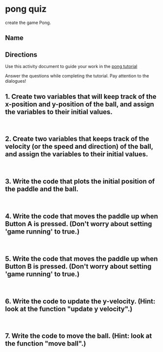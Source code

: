 # pong quiz

create the game Pong.

## Name

## Directions

Use this activity document to guide your work in the [pong tutorial](/microbit/lessons/pong/tutorial)

Answer the questions while completing the tutorial. Pay attention to the dialogues!

## 1. Create two variables that will keep track of the x-position and y-position of the ball, and assign the variables to their initial values.

<br/>

## 2. Create two variables that keeps track of the velocity (or the speed and direction) of the ball, and assign the variables to their initial values.

<br/>

## 3. Write the code that plots the initial position of the paddle and the ball.

<br/>

## 4. Write the code that moves the paddle up when Button A is pressed. (Don't worry about setting 'game running' to true.)

<br/>

## 5. Write the code that moves the paddle up when Button B is pressed. (Don't worry about setting 'game running' to true.)

<br/>

## 6. Write the code to update the y-velocity. (Hint: look at the function "update y velocity".)

<br/>

## 7. Write the code to move the ball. (Hint: look at the function "move ball".)

<br/>


